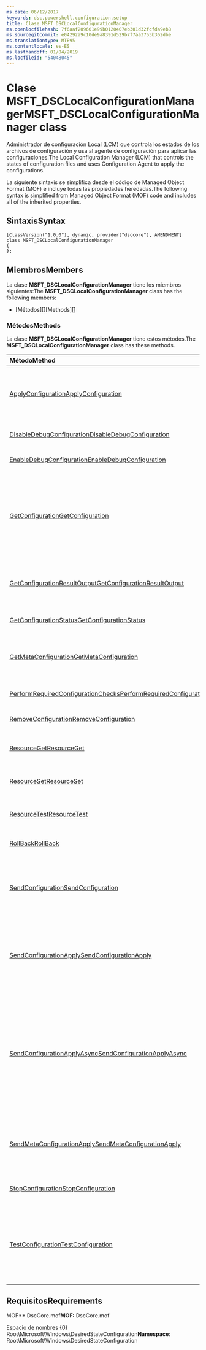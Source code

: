 ```yaml
---
ms.date: 06/12/2017
keywords: dsc,powershell,configuration,setup
title: Clase MSFT_DSCLocalConfigurationManager
ms.openlocfilehash: 7f6aaf209601e99b0120407eb301d32fcfda9eb8
ms.sourcegitcommit: e04292a9c10de9a8391d529b7f7aa3753b362dbe
ms.translationtype: MTE95
ms.contentlocale: es-ES
ms.lasthandoff: 01/04/2019
ms.locfileid: "54048045"
---
```

# <a name="msftdsclocalconfigurationmanager-class"></a><span data-ttu-id="cee2d-103">Clase MSFT_DSCLocalConfigurationManager</span><span class="sxs-lookup"><span data-stu-id="cee2d-103">MSFT_DSCLocalConfigurationManager class</span></span>

<span data-ttu-id="cee2d-104">Administrador de configuración Local (LCM) que controla los estados de los archivos de configuración y usa al agente de configuración para aplicar las configuraciones.</span><span class="sxs-lookup"><span data-stu-id="cee2d-104">The Local Configuration Manager (LCM) that controls the states of configuration files and uses Configuration Agent to apply the configurations.</span></span>

<span data-ttu-id="cee2d-105">La siguiente sintaxis se simplifica desde el código de Managed Object Format (MOF) e incluye todas las propiedades heredadas.</span><span class="sxs-lookup"><span data-stu-id="cee2d-105">The following syntax is simplified from Managed Object Format (MOF) code and includes all of the inherited properties.</span></span>

## <a name="syntax"></a><span data-ttu-id="cee2d-106">Sintaxis</span><span class="sxs-lookup"><span data-stu-id="cee2d-106">Syntax</span></span>

```
[ClassVersion("1.0.0"), dynamic, provider("dsccore"), AMENDMENT]
class MSFT_DSCLocalConfigurationManager
{
};
```

## <a name="members"></a><span data-ttu-id="cee2d-107">Miembros</span><span class="sxs-lookup"><span data-stu-id="cee2d-107">Members</span></span>

<span data-ttu-id="cee2d-108">La clase **MSFT_DSCLocalConfigurationManager** tiene los miembros siguientes:</span><span class="sxs-lookup"><span data-stu-id="cee2d-108">The **MSFT_DSCLocalConfigurationManager** class has the following members:</span></span>

- <span data-ttu-id="cee2d-109">[Métodos][]</span><span class="sxs-lookup"><span data-stu-id="cee2d-109">[Methods][]</span></span>

### <a name="methods"></a><span data-ttu-id="cee2d-110">Métodos</span><span class="sxs-lookup"><span data-stu-id="cee2d-110">Methods</span></span>

<span data-ttu-id="cee2d-111">La clase **MSFT_DSCLocalConfigurationManager** tiene estos métodos.</span><span class="sxs-lookup"><span data-stu-id="cee2d-111">The **MSFT_DSCLocalConfigurationManager** class has these methods.</span></span>

|<span data-ttu-id="cee2d-112">Método</span><span class="sxs-lookup"><span data-stu-id="cee2d-112">Method</span></span> |<span data-ttu-id="cee2d-113">Descripción</span><span class="sxs-lookup"><span data-stu-id="cee2d-113">Description</span></span> |
|:--- |:---|
| [<span data-ttu-id="cee2d-114">ApplyConfiguration</span><span class="sxs-lookup"><span data-stu-id="cee2d-114">ApplyConfiguration</span></span>](msft-dsclocalconfigurationmanager-applyconfiguration.md)| <span data-ttu-id="cee2d-115">Usa el agente de configuración para aplicar la configuración que está pendiente.</span><span class="sxs-lookup"><span data-stu-id="cee2d-115">Uses the Configuration Agent to apply the configuration that is pending.</span></span>|
| [<span data-ttu-id="cee2d-116">DisableDebugConfiguration</span><span class="sxs-lookup"><span data-stu-id="cee2d-116">DisableDebugConfiguration</span></span>](msft-dsclocalconfigurationmanager-disabledebugconfiguration.md)| <span data-ttu-id="cee2d-117">Deshabilita la depuración de recursos de DSC.</span><span class="sxs-lookup"><span data-stu-id="cee2d-117">Disables DSC resource debugging.</span></span>|
| [<span data-ttu-id="cee2d-118">EnableDebugConfiguration</span><span class="sxs-lookup"><span data-stu-id="cee2d-118">EnableDebugConfiguration</span></span>](msft-dsclocalconfigurationmanager-enabledebugconfiguration.md)| <span data-ttu-id="cee2d-119">Habilita la depuración de recursos de DSC.</span><span class="sxs-lookup"><span data-stu-id="cee2d-119">Enables DSC resource debugging.</span></span>|
| [<span data-ttu-id="cee2d-120">GetConfiguration</span><span class="sxs-lookup"><span data-stu-id="cee2d-120">GetConfiguration</span></span>](msft-dsclocalconfigurationmanager-getconfiguration.md)| <span data-ttu-id="cee2d-121">Envía el documento de configuración al nodo administrado y usa el método **Get** del agente de configuración para aplicar la configuración.</span><span class="sxs-lookup"><span data-stu-id="cee2d-121">Sends the configuration document to the managed node and uses the **Get** method of the Configuration Agent to apply the configuration.</span></span>|
| [<span data-ttu-id="cee2d-122">GetConfigurationResultOutput</span><span class="sxs-lookup"><span data-stu-id="cee2d-122">GetConfigurationResultOutput</span></span>](msft-dsclocalconfigurationmanager-getconfigurationresultoutput.md)| <span data-ttu-id="cee2d-123">Obtiene la salida del agente de configuración relacionada con un trabajo específico.</span><span class="sxs-lookup"><span data-stu-id="cee2d-123">Gets the Configuration Agent output relating to a specific job.</span></span>|
| [<span data-ttu-id="cee2d-124">GetConfigurationStatus</span><span class="sxs-lookup"><span data-stu-id="cee2d-124">GetConfigurationStatus</span></span>](msft-dsclocalconfigurationmanager-getconfigurationstatus.md)| <span data-ttu-id="cee2d-125">Obtiene el historial de estado de la configuración.</span><span class="sxs-lookup"><span data-stu-id="cee2d-125">Get the configuration status history.</span></span>|
| [<span data-ttu-id="cee2d-126">GetMetaConfiguration</span><span class="sxs-lookup"><span data-stu-id="cee2d-126">GetMetaConfiguration</span></span>](msft-dsclocalconfigurationmanager-getmetaconfiguration.md)| <span data-ttu-id="cee2d-127">Obtiene la configuración del LCM que se usa para controlar el agente de configuración.</span><span class="sxs-lookup"><span data-stu-id="cee2d-127">Gets the LCM settings that are used to control Configuration Agent.</span></span>|
| [<span data-ttu-id="cee2d-128">PerformRequiredConfigurationChecks</span><span class="sxs-lookup"><span data-stu-id="cee2d-128">PerformRequiredConfigurationChecks</span></span>](msft-dsclocalconfigurationmanager-performrequiredconfigurationchecks.md)| <span data-ttu-id="cee2d-129">Inicia la comprobación de coherencia.</span><span class="sxs-lookup"><span data-stu-id="cee2d-129">Starts the consistency check.</span></span>|
| [<span data-ttu-id="cee2d-130">RemoveConfiguration</span><span class="sxs-lookup"><span data-stu-id="cee2d-130">RemoveConfiguration</span></span>](msft-dsclocalconfigurationmanager-removeconfiguration.md)| <span data-ttu-id="cee2d-131">Quita los archivos de configuración.</span><span class="sxs-lookup"><span data-stu-id="cee2d-131">Removes the configuration files.</span></span>|
| [<span data-ttu-id="cee2d-132">ResourceGet</span><span class="sxs-lookup"><span data-stu-id="cee2d-132">ResourceGet</span></span>](msft-dsclocalconfigurationmanager-resourceget.md)| <span data-ttu-id="cee2d-133">Llama directamente al método **Get** de un recurso de DSC.</span><span class="sxs-lookup"><span data-stu-id="cee2d-133">Directly calls the **Get** method of a DSC resource.</span></span>|
| [<span data-ttu-id="cee2d-134">ResourceSet</span><span class="sxs-lookup"><span data-stu-id="cee2d-134">ResourceSet</span></span>](msft-dsclocalconfigurationmanager-resourceset.md)| <span data-ttu-id="cee2d-135">Llama directamente al método **Set** de un recurso de DSC.</span><span class="sxs-lookup"><span data-stu-id="cee2d-135">Directly calls the **Set** method of a DSC resource.</span></span>|
| [<span data-ttu-id="cee2d-136">ResourceTest</span><span class="sxs-lookup"><span data-stu-id="cee2d-136">ResourceTest</span></span>](msft-dsclocalconfigurationmanager-resourcetest.md)| <span data-ttu-id="cee2d-137">Llama directamente al método **Test** de un recurso de DSC.</span><span class="sxs-lookup"><span data-stu-id="cee2d-137">Directly calls the **Test** method of a DSC resource.</span></span>|
| [<span data-ttu-id="cee2d-138">RollBack</span><span class="sxs-lookup"><span data-stu-id="cee2d-138">RollBack</span></span>](msft-dsclocalconfigurationmanager-rollback.md)| <span data-ttu-id="cee2d-139">Revierte una configuración anterior.</span><span class="sxs-lookup"><span data-stu-id="cee2d-139">Rolls back to a previous configuration.</span></span>|
| [<span data-ttu-id="cee2d-140">SendConfiguration</span><span class="sxs-lookup"><span data-stu-id="cee2d-140">SendConfiguration</span></span>](msft-dsclocalconfigurationmanager-sendconfiguration.md)| <span data-ttu-id="cee2d-141">Envía el documento de configuración al nodo administrado y lo guarda como cambio pendiente.</span><span class="sxs-lookup"><span data-stu-id="cee2d-141">Sends the configuration document to the managed node and saves it as a pending change.</span></span>|
| [<span data-ttu-id="cee2d-142">SendConfigurationApply</span><span class="sxs-lookup"><span data-stu-id="cee2d-142">SendConfigurationApply</span></span>](msft-dsclocalconfigurationmanager-sendconfigurationapply.md)| <span data-ttu-id="cee2d-143">Envía el documento de configuración al nodo administrado y usa al agente de configuración para aplicar la configuración.</span><span class="sxs-lookup"><span data-stu-id="cee2d-143">Sends the configuration document to the managed node and uses the Configuration Agent to apply the configuration.</span></span>|
| [<span data-ttu-id="cee2d-144">SendConfigurationApplyAsync</span><span class="sxs-lookup"><span data-stu-id="cee2d-144">SendConfigurationApplyAsync</span></span>](msft-dsclocalconfigurationmanager-sendconfigurationapplyasync.md)| <span data-ttu-id="cee2d-145">Envía el documento de configuración al nodo administrado y empieza a usar el agente de configuración para aplicar la configuración.</span><span class="sxs-lookup"><span data-stu-id="cee2d-145">Send the configuration document to the managed node and start using the Configuration Agent to apply the configuration.</span></span> <span data-ttu-id="cee2d-146">Usa GetConfigurationResultOutput para recuperar la salida de resultados.</span><span class="sxs-lookup"><span data-stu-id="cee2d-146">Use GetConfigurationResultOutput to retrieve result output.</span></span>|
| [<span data-ttu-id="cee2d-147">SendMetaConfigurationApply</span><span class="sxs-lookup"><span data-stu-id="cee2d-147">SendMetaConfigurationApply</span></span>](msft-dsclocalconfigurationmanager-sendmetaconfigurationapply.md)| <span data-ttu-id="cee2d-148">Establece la configuración del LCM que se usa para controlar el agente de configuración.</span><span class="sxs-lookup"><span data-stu-id="cee2d-148">Sets the LCM settings that are used to control the Configuration Agent.</span></span>|
| [<span data-ttu-id="cee2d-149">StopConfiguration</span><span class="sxs-lookup"><span data-stu-id="cee2d-149">StopConfiguration</span></span>](msft-dsclocalconfigurationmanager-stopconfiguration.md)| <span data-ttu-id="cee2d-150">Detiene la configuración que está en curso.</span><span class="sxs-lookup"><span data-stu-id="cee2d-150">Stops the configuration that is in progress.</span></span>|
| [<span data-ttu-id="cee2d-151">TestConfiguration</span><span class="sxs-lookup"><span data-stu-id="cee2d-151">TestConfiguration</span></span>](msft-dsclocalconfigurationmanager-testconfiguration.md)| <span data-ttu-id="cee2d-152">Envía el documento de configuración al nodo administrado y prueba la configuración actual frente al documento.</span><span class="sxs-lookup"><span data-stu-id="cee2d-152">Sends the configuration document to the managed node and verifies the current configuration against the document.</span></span>|

## <a name="requirements"></a><span data-ttu-id="cee2d-153">Requisitos</span><span class="sxs-lookup"><span data-stu-id="cee2d-153">Requirements</span></span>

<span data-ttu-id="cee2d-154">MOF\*\* DscCore.mof</span><span class="sxs-lookup"><span data-stu-id="cee2d-154">**MOF:** DscCore.mof</span></span>

<span data-ttu-id="cee2d-155">Espacio de nombres {0} Root\Microsoft\Windows\DesiredStateConfiguration</span><span class="sxs-lookup"><span data-stu-id="cee2d-155">**Namespace**: Root\Microsoft\Windows\DesiredStateConfiguration</span></span>